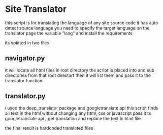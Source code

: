 # Site Translator
this script is for translating the language of any site source code
it has auto detect source language
you need to specify the target language on the translator page
the variable "lang"
and install the requirements

its splitted in two files
## navigator.py
it will locate all html files in root directory the script is placed into
and sub directories from that root directort
then it will list them and pass it to the translator function

## translator.py
i used the deep_translator package and googletranslate api
this script finds all text in the html without changing any html, css or javascript
pass it to googletranslate api , get translation and replace the text in html file

the final result is hardcoded translated files